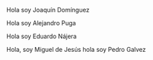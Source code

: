 
Hola soy Joaquín Domínguez

Hola soy Alejandro Puga

Hola soy Eduardo Nájera 

Hola, soy Miguel de Jesús 
hola soy Pedro Galvez

